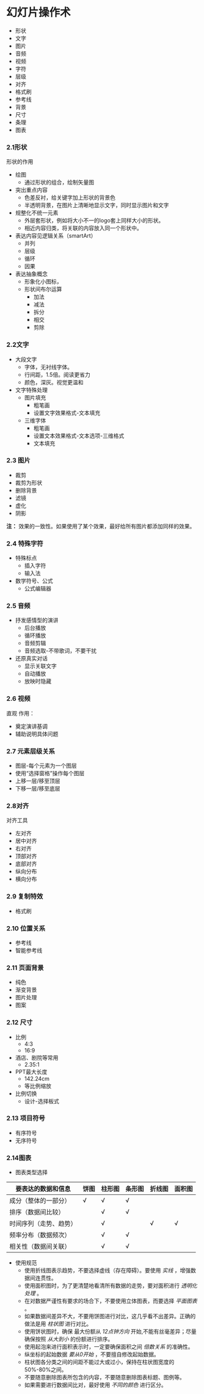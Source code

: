 # 幻灯片操作术

* 形状
* 文字
* 图片
* 音频
* 视频
* 字符
* 层级
* 对齐
* 格式刷
* 参考线
* 背景
* 尺寸
* 条理
* 图表

### 2.1形状
形状的作用
* 绘图
    * 通过形状的组合，绘制矢量图
* 突出重点内容
    * 色差反衬，给关键字加上形状的背景色
    * 半透明背景，在图片上清晰地显示文字，同时显示图片和文字
* 规整化不统一元素
    * 外层套形状，例如将大小不一的logo套上同样大小的形状。
    * 相近内容归类，将关联的内容放入同一个形状中。
* 表达内容见逻辑关系（smartArt）
    * 并列
    * 层级
    * 循环
    * 因果
* 表达抽象概念
    * 形象化小图标，
    * 形状间布尔运算
        * 加法
        * 减法
        * 拆分
        * 相交
        * 剪除
### 2.2文字

* 大段文字
    * 字体，无衬线字体。
    * 行间距，1.5倍。阅读更省力
    * 颜色，深灰。视觉更温和
* 文字特殊处理
    * 图片填充
        * 粗笔画
        * 设置文字效果格式-文本填充
    * 三维字体
        * 粗笔画
        * 设置文本效果格式-文本选项-三维格式
        * 文本填充

### 2.3 图片
* 裁剪
* 裁剪为形状
* 删除背景
* 滤镜
* 虚化
* 阴影

__注：__ 效果的一致性。如果使用了某个效果，最好给所有图片都添加同样的效果。


### 2.4 特殊字符
* 特殊标点
    * 插入字符
    * 输入法
* 数学符号、公式
    * 公式编辑器

### 2.5 音频
* 抒发感情型的演讲
    * 后台播放
    * 循环播放
    * 音频剪辑
    * 音频选取-不带歌词，不要干扰
* 还原真实对话
    * 显示关联文字
    * 自动播放
    * 放映时隐藏
### 2.6 视频
直观
作用：
* 奠定演讲基调
* 辅助说明具体问题

### 2.7 元素层级关系
* 图层-每个元素为一个图层
* 使用“选择窗格”操作每个图层
* 上移一层/移至顶层
* 下移一层/移至底层

### 2.8对齐
对齐工具
* 左对齐
* 居中对齐
* 右对齐
* 顶部对齐
* 底部对齐
* 纵向分布
* 横向分布
### 2.9 复制特效
* 格式刷
### 2.10 位置关系

* 参考线
* 智能参考线

### 2.11 页面背景
* 纯色
* 渐变背景
* 图片处理
* 图案

### 2.12 尺寸
* 比例
    * 4:3
    * 16:9
* 酒店、剧院等常用 
    * 2.35:1
* PPT最大长度
    * 142.24cm
    * 等比例缩放
* 比例切换
    * 设计-选择板式

### 2.13 项目符号
* 有序符号
* 无序符号

### 2.14图表
* 图表类型选择


| 要表达的数据和信息   | 饼图   | 柱形图  | 条形图  | 折线图  | 面积图  |
| ----------- | ---- | ---- | ---- | ---- | ---- |
| 成分（整体的一部分）  | √    | √    | √    |      |      |
| 排序（数据间比较）   |      | √    | √    |      |      |
| 时间序列（走势、趋势） |      | √    |      | √    | √    |
| 频率分布（数据频次）  |      | √    | √    |      |      |
| 相关性（数据间关联）  |      | √    | √    |      |      |

* 使用规范
  * 使用折线图表示趋势，不要选择虚线（存在障碍）。要使用 _实线_ ，增强数据间连贯性。
  * 使用面积图时，为了更清楚地看清所有数据的走势，要对面积进行 _透明化处理_ 。
  * 在对数据严谨性有要求的场合下，不要使用立体图表，而要选择 _平面图表_ 。
  * 如果数据间差异不大，不要用饼图进行对比，这几乎看不出差异。正确的做法是用 _柱状图_ 进行对比。
  * 使用饼状图时，确保 最大份额从 _12点钟方向_ 开始,不能有丝毫差异；尽量确保按照 _从大到小_ 的份额进行排序。
  * 使用起泡来进行面积表示时，一定要确保面积之间 _倍数关系_ 的准确性。
  * 纵坐标的起始数据 _要从0开始_ ，不要擅自修改起始数据。
  * 柱状图各分类之间的间距不能过大或过小，保持在柱状图宽度的 50%-80%之间。
  * 不要随意删除图表所包含的内容，不要随意删除图表标题、图例等。
  * 如果需要进行数据间比对，最好使用 _不同的颜色_ 进行区分。